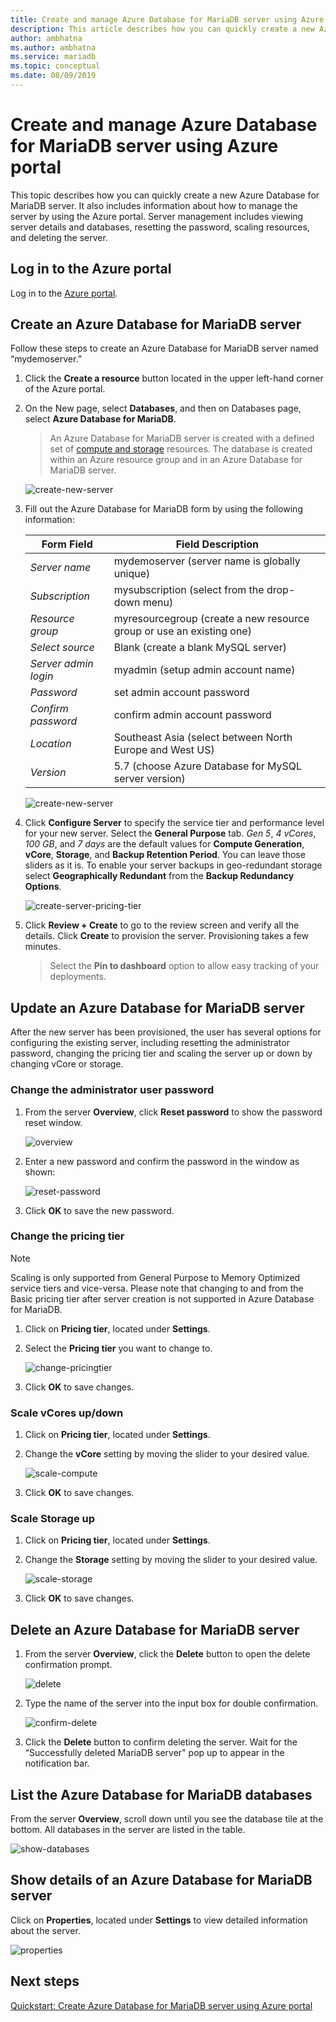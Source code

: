 ```yaml
---
title: Create and manage Azure Database for MariaDB server using Azure portal
description: This article describes how you can quickly create a new Azure Database for MariaDB server and manage the server using the Azure Portal.
author: ambhatna
ms.author: ambhatna
ms.service: mariadb
ms.topic: conceptual
ms.date: 08/09/2019
---
```


# Create and manage Azure Database for MariaDB server using Azure portal
This topic describes how you can quickly create a new Azure Database for MariaDB server. It also includes information about how to manage the server by using the Azure portal. Server management includes viewing server details and databases, resetting the password, scaling resources, and deleting the server.

## Log in to the Azure portal
Log in to the [Azure portal](https://portal.azure.com).

## Create an Azure Database for MariaDB server
Follow these steps to create an Azure Database for MariaDB server named “mydemoserver.”

1. Click the **Create a resource** button located in the upper left-hand corner of the Azure portal.

2. On the New page, select **Databases**, and then on Databases page, select **Azure Database for MariaDB**.

    > An Azure Database for MariaDB server is created with a defined set of [compute and storage](./concepts-pricing-tiers.md) resources. The database is created within an Azure resource group and in an Azure Database for MariaDB server.

   ![create-new-server](./media/howto-create-manage-server-portal/create-new-server.png)

3. Fill out the Azure Database for MariaDB form by using the following information:

    | **Form Field** | **Field Description** |
    |----------------|-----------------------|
    | *Server name* | mydemoserver (server name is globally unique) |
    | *Subscription* | mysubscription (select from the drop-down menu) |
    | *Resource group* | myresourcegroup (create a new resource group or use an existing one) |
    | *Select source* | Blank (create a blank MySQL server) |
    | *Server admin login* | myadmin (setup admin account name) |
    | *Password* | set admin account password |
    | *Confirm password* | confirm admin account password |
    | *Location* | Southeast Asia (select between North Europe and West US) |
    | *Version* | 5.7 (choose Azure Database for MySQL server version) |

   ![create-new-server](./media/howto-create-manage-server-portal/form-field.png)

4. Click **Configure Server** to specify the service tier and performance level for your new server. Select the **General Purpose** tab. *Gen 5*, *4 vCores*, *100 GB*, and *7 days* are the default values for **Compute Generation**, **vCore**, **Storage**, and **Backup Retention Period**. You can leave those sliders as it is. To enable your server backups in geo-redundant storage select **Geographically Redundant** from the **Backup Redundancy Options**.

   ![create-server-pricing-tier](./media/howto-create-manage-server-portal/create-server-pricing-tier.png)

5. Click **Review + Create** to go to the review screen and verify all the details. Click **Create** to provision the server. Provisioning takes a few minutes.

    > Select the **Pin to dashboard** option to allow easy tracking of your deployments.

## Update an Azure Database for MariaDB server
After the new server has been provisioned, the user has several options for configuring the existing server, including resetting the administrator password, changing the pricing tier and scaling the server up or down by changing vCore or storage.

### Change the administrator user password
1. From the server **Overview**, click **Reset password** to show the password reset window.

   ![overview](./media/howto-create-manage-server-portal/overview.png)

2. Enter a new password and confirm the password in the window as shown:

   ![reset-password](./media/howto-create-manage-server-portal/reset-password.png)

3. Click **OK** to save the new password.

### Change the pricing tier
> [!NOTE]
> Scaling is only supported from General Purpose to Memory Optimized service tiers and vice-versa. Please note that changing to and from the Basic pricing tier after server creation is not supported in Azure Database for MariaDB.
> 
1. Click on **Pricing tier**, located under **Settings**.
2. Select the **Pricing tier** you want to change to.

    ![change-pricingtier](./media/howto-create-manage-server-portal/change-pricingtier.png)

4. Click **OK** to save changes. 

### Scale vCores up/down

1. Click on **Pricing tier**, located under **Settings**.

2. Change the **vCore** setting by moving the slider to your desired value.

    ![scale-compute](./media/howto-create-manage-server-portal/scale-compute.png)

3. Click **OK** to save changes.

### Scale Storage up

1. Click on **Pricing tier**, located under **Settings**.

2. Change the **Storage** setting by moving the slider to your desired value.

    ![scale-storage](./media/howto-create-manage-server-portal/scale-storage.png)

3. Click **OK** to save changes.

## Delete an Azure Database for MariaDB server

1. From the server **Overview**, click the **Delete** button to open the delete confirmation prompt.

    ![delete](./media/howto-create-manage-server-portal/delete.png)

2. Type the name of the server into the input box for double confirmation.

    ![confirm-delete](./media/howto-create-manage-server-portal/confirm.png)

3. Click the **Delete** button to confirm deleting the server. Wait for the “Successfully deleted MariaDB server" pop up to appear in the notification bar.

## List the Azure Database for MariaDB databases
From the server **Overview**, scroll down until you see the database tile at the bottom. All databases in the server are listed in the table.

   ![show-databases](./media/howto-create-manage-server-portal/show-databases.png)

## Show details of an Azure Database for MariaDB server
Click on **Properties**, located under **Settings** to view detailed information about the server.

![properties](./media/howto-create-manage-server-portal/properties.png)

## Next steps

[Quickstart: Create Azure Database for MariaDB server using Azure portal](./quickstart-create-mariadb-server-database-using-azure-portal.md)